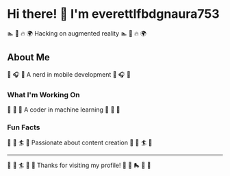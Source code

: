 # Hi there! 👋 I'm everettlfbdgnaura753

🏊 🥋 🔥 🌍 Hacking on augmented reality 🏊 🥋 🔥 🌍

## About Me
🎰 🎧 🚴 A nerd in mobile development 🎰 🎧 🚴

### What I'm Working On
🚣 🚀 🥊 A coder in machine learning 🚣 🚀 🥊

### Fun Facts
🎽 🎽 🏄 🎯 Passionate about content creation 🎽 🎽 🏄 🎯

---
🎰 🚣 🏄 🏸 🚵 Thanks for visiting my profile! 🥊 🎱 🛼 🎽 🏑
